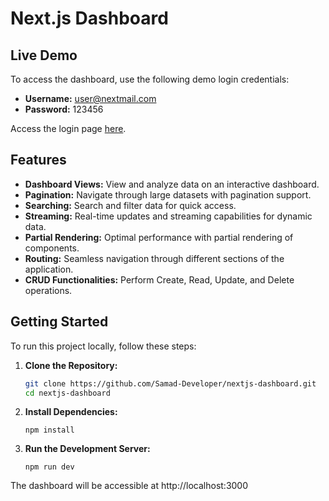 # Next.js Dashboard

## Live Demo

To access the dashboard, use the following demo login credentials:

- **Username:** user@nextmail.com
- **Password:** 123456

Access the login page [here](https://nextjs-dashboard-psi-rouge.vercel.app/login?callbackUrl=https%3A%2F%2Fnextjs-dashboard-psi-rouge.vercel.app%2Flogin).


## Features

- **Dashboard Views:** View and analyze data on an interactive dashboard.
- **Pagination:** Navigate through large datasets with pagination support.
- **Searching:** Search and filter data for quick access.
- **Streaming:** Real-time updates and streaming capabilities for dynamic data.
- **Partial Rendering:** Optimal performance with partial rendering of components.
- **Routing:** Seamless navigation through different sections of the application.
- **CRUD Functionalities:** Perform Create, Read, Update, and Delete operations.

## Getting Started

To run this project locally, follow these steps:

1. **Clone the Repository:**
   ```bash
   git clone https://github.com/Samad-Developer/nextjs-dashboard.git
   cd nextjs-dashboard
   ```
2. **Install Dependencies:**
   ```
   npm install
   ```
3. **Run the Development Server:**
   ```
   npm run dev
   ```
The dashboard will be accessible at http://localhost:3000
